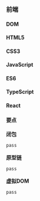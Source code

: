 ### 前端

#### DOM

#### HTML5

#### CSS3

#### JavaScript

#### ES6
#### TypeScript

#### React
#### 要点

**闭包**
```txt
pass
```

**原型链**
```txt
pass
```

**虚拟DOM**
```txt
pass
```